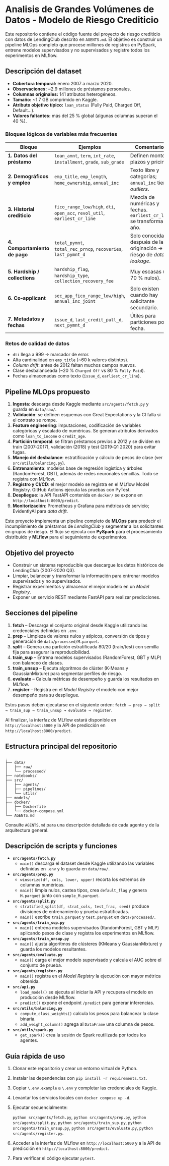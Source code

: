 # Analisis de Grandes Volúmenes de Datos - Modelo de Riesgo Crediticio


Este repositorio contiene el código fuente del proyecto de riesgo crediticio con datos de LendingClub descrito en `AGENTS.md`. El objetivo es construir un pipeline MLOps completo que procese millones de registros en PySpark, entrene modelos supervisados y no supervisados y registre todos los experimentos en MLflow.


## Descripción del dataset

* **Cobertura temporal:** enero 2007 a marzo 2020.
* **Observaciones:** ~2.9 millones de préstamos personales.
* **Columnas originales:** 141 atributos heterogéneos.
* **Tamaño:** ~1.7&nbsp;GB comprimido en Kaggle.
* **Atributo objetivo típico:** `loan_status` (Fully Paid, Charged Off, Default...).
* **Valores faltantes:** más del 25&nbsp;% global (algunas columnas superan el 40&nbsp;%).

### Bloques lógicos de variables más frecuentes

| Bloque | Ejemplos | Comentarios |
| ------ | -------- | ----------- |
| **1. Datos del préstamo** | `loan_amnt`, `term`, `int_rate`, `installment`, `grade`, `sub_grade` | Definen montos, plazos y pricing. |
| **2. Demográficos y empleo** | `emp_title`, `emp_length`, `home_ownership`, `annual_inc` | Texto libre y categorías; `annual_inc` tiene *outliers*. |
| **3. Historial crediticio** | `fico_range_low/high`, `dti`, `open_acc`, `revol_util`, `earliest_cr_line` | Mezcla de numéricas y fechas. `earliest_cr_line` se transforma a año. |
| **4. Comportamiento de pago** | `total_pymnt`, `total_rec_prncp`, `recoveries`, `last_pymnt_d` | Solo conocidas después de la originación → riesgo de *data leakage*. |
| **5. Hardship / collections** | `hardship_flag`, `hardship_type`, `collection_recovery_fee` | Muy escasas (> 70&nbsp;% nulos). |
| **6. Co‑applicant** | `sec_app_fico_range_low/high`, `annual_inc_joint` | Solo existen cuando hay solicitante secundario. |
| **7. Metadatos y fechas** | `issue_d`, `last_credit_pull_d`, `next_pymnt_d` | Útiles para particiones por fecha. |

### Retos de calidad de datos

- `dti` llega a 999 → marcador de error.
- Alta cardinalidad en `emp_title` (~60&nbsp;k valores distintos).
- *Column drift*: antes de 2012 faltan muchos campos nuevos.
- Clase desbalanceada (~20&nbsp;% `Charged Off` vs 80&nbsp;% `Fully Paid`).
- Fechas almacenadas como texto (`issue_d`, `earliest_cr_line`).

## Pipeline MLOps propuesto

1. **Ingesta**: descarga desde Kaggle mediante `src/agents/fetch.py` y guarda en `data/raw/`.
2. **Validación**: se definen esquemas con Great Expectations y la CI falla si el contrato se rompe.
3. **Feature engineering**: imputaciones, codificación de variables categóricas y escalado de numéricas. Se generan atributos derivados como `loan_to_income` o `credit_age`.
4. **Partición temporal**: se filtran préstamos previos a 2012 y se dividen en train (2007‑2017), validación (2018) y test (2019‑Q1 2020) para evitar fugas.
5. **Manejo del desbalance**: estratificación y cálculo de pesos de clase (ver `src/utils/balancing.py`).
6. **Entrenamiento**: modelos base de regresión logística y árboles (RandomForest, GBT), además de redes neuronales sencillas. Todo se registra con MLflow.
7. **Registro y CI/CD**: el mejor modelo se registra en el MLflow Model Registry. GitHub Actions ejecuta las pruebas con PyTest.
8. **Despliegue**: la API FastAPI contenida en `docker/` se expone en `http://localhost:8000/predict`.
9. **Monitorización**: Prometheus y Grafana para métricas de servicio; EvidentlyAI para *data drift*.


Este proyecto implementa un pipeline completo de **MLOps** para predecir el incumplimiento de préstamos de *LendingClub* y segmentar a los solicitantes en grupos de riesgo. El flujo se ejecuta con **PySpark** para el procesamiento distribuido y **MLflow** para el seguimiento de experimentos.


## Objetivo del proyecto

- Construir un sistema reproducible que descargue los datos históricos de LendingClub (2007‑2020 Q3).
- Limpiar, balancear y transformar la información para entrenar modelos supervisados y no supervisados.
- Registrar experimentos y almacenar el mejor modelo en un *Model Registry*.
- Exponer un servicio REST mediante FastAPI para realizar predicciones.

## Secciones del pipeline

1. **fetch** – Descarga el conjunto original desde Kaggle utilizando las credenciales definidas en `.env`.
2. **prep** – Limpieza de valores nulos y atípicos, conversión de tipos y generación de `data/processed/M.parquet`.
3. **split** – Genera una partición estratificada 80/20 (train/test) con semilla fija para asegurar la reproducibilidad.
4. **train_sup** – Entrena modelos supervisados (RandomForest, GBT y MLP) con balanceo de clases.
5. **train_unsup** – Ejecuta algoritmos de clúster (K-Means y GaussianMixture) para segmentar perfiles de riesgo.
6. **evaluate** – Calcula métricas de desempeño y guarda los resultados en MLflow.
7. **register** – Registra en el *Model Registry* el modelo con mejor desempeño para su despliegue.

Estos pasos deben ejecutarse en el siguiente orden:
`fetch → prep → split → train_sup → train_unsup → evaluate → register`.


Al finalizar, la interfaz de MLflow estará disponible en `http://localhost:5000` y la API de predicción en `http://localhost:8000/predict`.

## Estructura principal del repositorio

```text
.
├── data/
│   ├── raw/
│   └── processed/
├── notebooks/
├── src/
│   ├── agents/
│   ├── pipelines/
│   └── utils/
├── models/
├── docker/
│   ├── Dockerfile
│   └── docker-compose.yml
└── AGENTS.md
```

Consulte `AGENTS.md` para una descripción detallada de cada agente y de la arquitectura general.

## Descripción de scripts y funciones

- **`src/agents/fetch.py`**
  - `main()` descarga el dataset desde Kaggle utilizando las variables definidas en `.env` y lo guarda en `data/raw/`.
- **`src/agents/prep.py`**
  - `winsorize(df, cols, lower, upper)` recorta los extremos de columnas numéricas.
  - `main()` limpia nulos, castea tipos, crea `default_flag` y genera `M.parquet` junto con `sample_M.parquet`.
- **`src/agents/split.py`**
  - `stratified_split(df, strat_cols, test_frac, seed)` produce divisiones de entrenamiento y prueba estratificadas.
  - `main()` escribe `train.parquet` y `test.parquet` en `data/processed/`.
- **`src/agents/train_sup.py`**
  - `main()` entrena modelos supervisados (RandomForest, GBT y MLP) aplicando pesos de clase y registra los experimentos en MLflow.
- **`src/agents/train_unsup.py`**
  - `main()` ajusta algoritmos de clústeres (KMeans y GaussianMixture) y guarda los modelos resultantes.
- **`src/agents/evaluate.py`**
  - `main()` carga el mejor modelo supervisado y calcula el AUC sobre el conjunto de prueba.
- **`src/agents/register.py`**
  - `main()` registra en el *Model Registry* la ejecución con mayor métrica obtenida.
- **`src/api.py`**
  - `load_model()` se ejecuta al iniciar la API y recupera el modelo en producción desde MLflow.
  - `predict()` expone el endpoint `/predict` para generar inferencias.
- **`src/utils/balancing.py`**
  - `compute_class_weights()` calcula los pesos para balancear la clase binaria.
  - `add_weight_column()` agrega al `DataFrame` una columna de pesos.
- **`src/utils/spark.py`**
  - `get_spark()` crea la sesión de Spark reutilizada por todos los agentes.

## Guía rápida de uso

1. Clonar este repositorio y crear un entorno virtual de Python.
2. Instalar las dependencias con `pip install -r requirements.txt`.
3. Copiar `\.env.example` a `\.env` y completar las credenciales de Kaggle.
4. Levantar los servicios locales con `docker compose up -d`.
5. Ejecutar secuencialmente:


   `python src/agents/fetch.py`,
   `python src/agents/prep.py`,
   `python src/agents/split.py`,
   `python src/agents/train_sup.py`,
   `python src/agents/train_unsup.py`,
   `python src/agents/evaluate.py`,
   `python src/agents/register.py`.
6. Acceder a la interfaz de MLflow en `http://localhost:5000` y a la API de predicción en `http://localhost:8000/predict`.
7. Para verificar el código ejecutar `pytest`.


